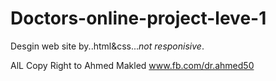 # Doctors-online-project-leve-1
Desgin web site by..html&amp;css...*not responisive*.

AlL Copy Right to Ahmed Makled
www.fb.com/dr.ahmed50

